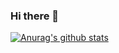 ### Hi there 👋
[![Anurag's github stats](https://github-readme-stats.vercel.app/api?username=zellzh)](https://github.com/zellzh/github-readme-stats)
<!--
**zellzh/zellzh** is a ✨ _special_ ✨ repository because its `README.md` (this file) appears on your GitHub profile.

Here are some ideas to get you started:

- 🔭 I’m currently working on ...
- 🌱 I’m currently learning ...
- 👯 I’m looking to collaborate on ...
- 🤔 I’m looking for help with ...
- 💬 Ask me about ...
- 📫 How to reach me: ...
- 😄 Pronouns: ...
- ⚡ Fun fact: ...
-->
